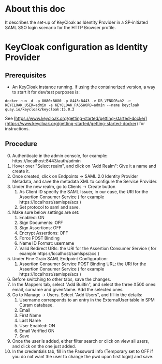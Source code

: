 # About this doc

It describes the set-up of KeyCloak as Identity Provider in a SP-initiated SAML SSO login scenario for the HTTP Browser profile.

# KeyCloak configuration as Identity Provider

## Prerequisites

- An KeyCloak instance running. If using the containerized version, a way to start it for dev/test purposes is:

```
docker run -d -p 8080:8080 -p 8443:8443 -e DB_VENDOR=h2 -e KEYCLOAK_USER=admin -e KEYCLOAK_PASSWORD=admin --name keycloak quay.io/keycloak/keycloak:15.0.2
```

See [https://www.keycloak.org/getting-started/getting-started-docker](https://www.keycloak.org/getting-started/getting-started-docker) for instructions.

## Procedure

0. Authenticate in the admin console, for example: https://localhost:8443/auth/admin
1. Hover over "Select realm", and click on "Add Realm": Give it a name and create it.
2. Once created, click on Endpoints -> SAML 2.0 Identity Provider Metadata, and save the metadata XML to configure the Service Provider.
3. Under the new realm, go to Clients -> Create button. 
   1. As Client ID specify the SAML Issuer, in our case, the URI for the Assertion Consumer Service ( for example https://localhost/samlsps/acs )
   2. Set protocol to saml and save.
4. Make sure below settings are set:
   1. Enabled: ON
   2. Sign Documents: OFF
   3. Sign Assertions: OFF
   4. Encrypt Assertions: OFF
   5. Force POST Binding
   6. Name ID Format: username
   7. Valid Redirect URIs: the URI for the Assertion Consumer Service ( for example https://localhost/samlsps/acs )
5. Under Fine Grain SAML Endpoint Configuration:
   1. Assertion Consumer Service POST Binding URL: the URI for the Assertion Consumer Service ( for example https://localhost/samlsps/acs )
6. Before switching to other tabs, save the changes.
7. In the Mappers tab, select "Add Builtin", and select the three X500 ones: email, surname and givenName. Add the selected ones.
8. Go to Manage -> Users. Select "Add Users", and fill in the details:
   1. Username corresponds to an entry in the ExternalUser table in SPM Cúram database.
   2. Email
   3. First Name
   4. Last Name
   5. User Enabled: ON
   6. Email Verified ON
   7. Save
9. Once the user is added, either filter search or click on view all users, and click on the one just added.
10. In the credentials tab, fill in the Password info (Temporary set to OFF if you do not want the user to change the pwd upon first login) and save.